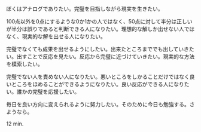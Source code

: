 ぼくはアナログでありたい。完璧を目指しながら現実を生きたい。

100点以外を0点にするような0か1かの人ではなく、50点に対して半分は正しいが半分は誤りであると判断できる人になりたい。理想的な解しか出せない人ではなく、現実的な解を出せる人になりたい。

完璧でなくても成果を出せるようにしたい。出来たところまででも出していきたい。出すことで反応を見たい。反応から完璧に近づけていきたい。現実的な方法を模索したい。

完璧でない人を責めない人になりたい。悪いところをしかることだけではなく良いところをほめることができるようになりたい。良い反応ができる人になりたい。誰かの完璧を応援したい。

毎日を良い方向に変えられるように努力したい。そのために今日も勉強する。さようなら。

12 min.

